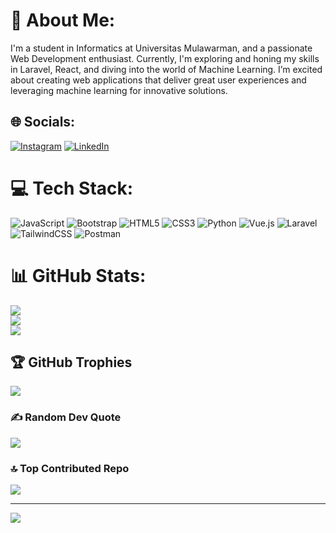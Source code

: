 # 💫 About Me:
I'm a student in Informatics at Universitas Mulawarman, and a passionate Web Development enthusiast. Currently, I'm exploring and honing my skills in Laravel, React, and diving into the world of Machine Learning. I’m excited about creating web applications that deliver great user experiences and leveraging machine learning for innovative solutions.


## 🌐 Socials:
[![Instagram](https://img.shields.io/badge/Instagram-%23E4405F.svg?logo=Instagram&logoColor=white)](https://instagram.com/hya.md) [![LinkedIn](https://img.shields.io/badge/LinkedIn-%230077B5.svg?logo=linkedin&logoColor=white)](https://linkedin.com/in/haykal-makhmud) 

# 💻 Tech Stack:
![JavaScript](https://img.shields.io/badge/javascript-%23323330.svg?style=for-the-badge&logo=javascript&logoColor=%23F7DF1E) ![Bootstrap](https://img.shields.io/badge/bootstrap-%238511FA.svg?style=for-the-badge&logo=bootstrap&logoColor=white) ![HTML5](https://img.shields.io/badge/html5-%23E34F26.svg?style=for-the-badge&logo=html5&logoColor=white) ![CSS3](https://img.shields.io/badge/css3-%231572B6.svg?style=for-the-badge&logo=css3&logoColor=white) ![Python](https://img.shields.io/badge/python-3670A0?style=for-the-badge&logo=python&logoColor=ffdd54) ![Vue.js](https://img.shields.io/badge/vue.js-%2335495e.svg?style=for-the-badge&logo=vuedotjs&logoColor=%234FC08D) ![Laravel](https://img.shields.io/badge/laravel-%23FF2D20.svg?style=for-the-badge&logo=laravel&logoColor=white) ![TailwindCSS](https://img.shields.io/badge/tailwindcss-%2338B2AC.svg?style=for-the-badge&logo=tailwind-css&logoColor=white) ![Postman](https://img.shields.io/badge/Postman-FF6C37?style=for-the-badge&logo=postman&logoColor=white)
# 📊 GitHub Stats:
![](https://github-readme-stats.vercel.app/api?username=ORU25&theme=dark&hide_border=true&include_all_commits=true&count_private=true)<br/>
![](https://github-readme-streak-stats.herokuapp.com/?user=ORU25&theme=dark&hide_border=true)<br/>
![](https://github-readme-stats.vercel.app/api/top-langs/?username=ORU25&theme=dark&hide_border=true&include_all_commits=true&count_private=true&layout=compact)

## 🏆 GitHub Trophies
![](https://github-profile-trophy.vercel.app/?username=ORU25&theme=dark&no-frame=true&no-bg=false&margin-w=4)

### ✍️ Random Dev Quote
![](https://quotes-github-readme.vercel.app/api?type=horizontal&theme=dark)

### 🔝 Top Contributed Repo
![](https://github-contributor-stats.vercel.app/api?username=ORU25&limit=5&theme=dark&combine_all_yearly_contributions=true)

---
[![](https://visitcount.itsvg.in/api?id=ORU25&icon=1&color=12)](https://visitcount.itsvg.in)

<!-- Proudly created with GPRM ( https://gprm.itsvg.in ) -->